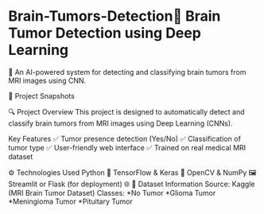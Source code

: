 # Brain-Tumors-Detection🧠 Brain Tumor Detection using Deep Learning
🚀 An AI-powered system for detecting and classifying brain tumors from MRI images using CNN.

📸 Project Snapshots




🔍 Project Overview
This project is designed to automatically detect and classify brain tumors from MRI images using Deep Learning (CNNs).

Key Features
✅ Tumor presence detection (Yes/No)
✅ Classification of tumor type
✅ User-friendly web interface
✅ Trained on real medical MRI dataset

⚙️ Technologies Used
Python 🐍
TensorFlow & Keras 🧠
OpenCV & NumPy 🖼️
Streamlit or Flask (for deployment) 🌐
📂 Dataset Information
Source: Kaggle (MRI Brain Tumor Dataset)
Classes:
*No Tumor
*Glioma Tumor
*Meningioma Tumor
*Pituitary Tumor
